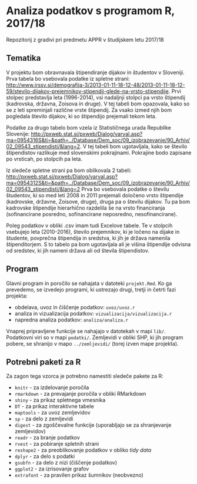 # Analiza podatkov s programom R, 2017/18

Repozitorij z gradivi pri predmetu APPR v študijskem letu 2017/18

## Tematika

V projektu bom obravnavala štipendiranje dijakov in študentov v Sloveniji.
Prva tabela bo vsebovala podatke iz spletne strani: http://www.irssv.si/demografija-3/2013-01-11-18-12-48/2013-01-11-18-12-59/stevilo-dijakov-prejemnikov-stipendij-glede-na-vrsto-stipendije.
Prvi stolpec predstavlja leta (1996-2014), vsi nadaljnji stolpci pa vrsto štipendij (kadrovska, državna, Zoisova in druge).
V tej tabeli bom opazovala, kako so se z leti spreminjali različne vrste štipendij. Za vsako izmed njih bom pogledala število dijakov, ki so štipendijo prejemali tekom leta.

Podatke za drugo tabelo bom vzela iz Statističnega urada Republike Slovenije: http://pxweb.stat.si/pxweb/Dialog/varval.asp?ma=0954316S&ti=&path=../Database/Dem_soc/09_izobrazevanje/90_Arhiv/02_09543_stipendisti/&lang=2.
V tej tabeli bom ugotavljala, kako se število štipendistov razlikuje med slovenskimi pokrajinami. Pokrajine bodo zapisane po vrsticah, po stolpcih pa leta. 

Iz sledeče spletne strani pa bom oblikovala 2 tabeli: http://pxweb.stat.si/pxweb/Dialog/varval.asp?ma=0954312S&ti=&path=../Database/Dem_soc/09_izobrazevanje/90_Arhiv/02_09543_stipendisti/&lang=2
Prva bo vsebovala podatke o številu študentov, ki so med leti 2008 in 2011 prejemali določeno vrsto štipendije (kadrovske, državne, Zoisove, druge), druga pa o številu dijakov. Tu pa bom kadrovske štipendije hierarhično razdelila še na vrsto financiranja (sofinancirane posredno, sofinancirane neposredno, nesofinancirane). 

Poleg podatkov v obliki .csv imam tudi Excelove tabele. Te v stolpcih vsebujejo leta (2010-2016), število prejemnikov, ki je ločeno na dijake in študente, povprečna štipendija in sredstva, ki jih je država namenila štipenditorjem.
S to tabelo pa bom ugotavljala ali je višina štipendije odvisna od sredstev, ki jih nameni država ali od števila štipendistov.


## Program

Glavni program in poročilo se nahajata v datoteki `projekt.Rmd`. Ko ga prevedemo,
se izvedejo programi, ki ustrezajo drugi, tretji in četrti fazi projekta:

* obdelava, uvoz in čiščenje podatkov: `uvoz/uvoz.r`
* analiza in vizualizacija podatkov: `vizualizacija/vizualizacija.r`
* napredna analiza podatkov: `analiza/analiza.r`

Vnaprej pripravljene funkcije se nahajajo v datotekah v mapi `lib/`. Podatkovni
viri so v mapi `podatki/`. Zemljevidi v obliki SHP, ki jih program pobere, se
shranijo v mapo `../zemljevidi/` (torej izven mape projekta).

## Potrebni paketi za R

Za zagon tega vzorca je potrebno namestiti sledeče pakete za R:

* `knitr` - za izdelovanje poročila
* `rmarkdown` - za prevajanje poročila v obliki RMarkdown
* `shiny` - za prikaz spletnega vmesnika
* `DT` - za prikaz interaktivne tabele
* `maptools` - za uvoz zemljevidov
* `sp` - za delo z zemljevidi
* `digest` - za zgoščevalne funkcije (uporabljajo se za shranjevanje zemljevidov)
* `readr` - za branje podatkov
* `rvest` - za pobiranje spletnih strani
* `reshape2` - za preoblikovanje podatkov v obliko *tidy data*
* `dplyr` - za delo s podatki
* `gsubfn` - za delo z nizi (čiščenje podatkov)
* `ggplot2` - za izrisovanje grafov
* `extrafont` - za pravilen prikaz šumnikov (neobvezno)
